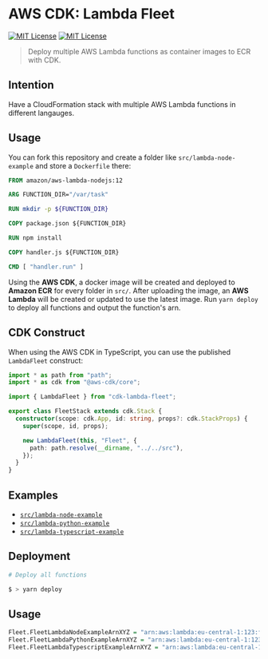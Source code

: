 # AWS CDK: Lambda Fleet

[![MIT License](https://badgen.now.sh/badge/License/MIT/purple?1)](https://github.com/sbstjn/cdk-lambda-fleet/blob/master/LICENSE.md)
[![MIT License](https://badgen.net/npm/v/cdk-lambda-fleet?1)](https://www.npmjs.com/package/cdk-lambda-fleet)

> Deploy multiple AWS Lambda functions as container images to ECR with CDK.

## Intention

Have a CloudFormation stack with multiple AWS Lambda functions in different langauges.

## Usage

You can fork this repository and create a folder like `src/lambda-node-example` and store a `Dockerfile` there:

```Dockerfile
FROM amazon/aws-lambda-nodejs:12

ARG FUNCTION_DIR="/var/task"

RUN mkdir -p ${FUNCTION_DIR}

COPY package.json ${FUNCTION_DIR}

RUN npm install

COPY handler.js ${FUNCTION_DIR}

CMD [ "handler.run" ]
```

Using the **AWS CDK**, a docker image will be created and deployed to **Amazon ECR** for every folder in `src/`. After uploading the image, an **AWS Lambda** will be created or updated to use the latest image. Run `yarn deploy` to deploy all functions and output the function's arn.

## CDK Construct

When using the AWS CDK in TypeScript, you can use the published `LambdaFleet` construct:

```typescript
import * as path from "path";
import * as cdk from "@aws-cdk/core";

import { LambdaFleet } from "cdk-lambda-fleet";

export class FleetStack extends cdk.Stack {
  constructor(scope: cdk.App, id: string, props?: cdk.StackProps) {
    super(scope, id, props);

    new LambdaFleet(this, "Fleet", {
      path: path.resolve(__dirname, "../../src"),
    });
  }
}
```

## Examples

- [`src/lambda-node-example`](src/lambda-node-example)
- [`src/lambda-python-example`](src/lambda-python-example)
- [`src/lambda-typescript-example`](src/lambda-typescript-example)

## Deployment

```bash
# Deploy all functions

$ > yarn deploy
```

## Usage

```r
Fleet.FleetLambdaNodeExampleArnXYZ = "arn:aws:lambda:eu-central-1:123:function:Fleet-FleetLambdaNodeExampleXYZ-XYZ"
Fleet.FleetLambdaPythonExampleArnXYZ = "arn:aws:lambda:eu-central-1:123:function:Fleet-FleetLambdaPythonExampleXYZ-XYZ"
Fleet.FleetLambdaTypescriptExampleArnXYZ = "arn:aws:lambda:eu-central-1:123:function:Fleet-FleetLambdaTypescriptExampleXYZ-XYZ"
```
